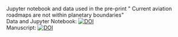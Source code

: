 Jupyter notebook and data used in the pre-print " Current aviation roadmaps are not within planetary boundaries"\
Data and Jupyter Notebook: [![DOI](https://zenodo.org/badge/791878165.svg)](https://doi.org/10.5281/zenodo.14186426)\
Manuscript: [![DOI](https://zenodo.org/badge/791878165.svg)](https://doi.org/10.21203/rs.3.rs-5409598/v1)
